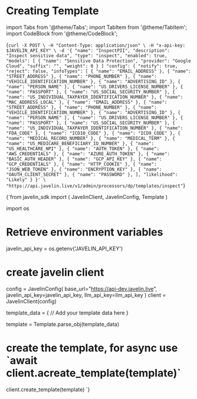 # Creating Template
import Tabs from '@theme/Tabs';
import TabItem from '@theme/TabItem';
import CodeBlock from '@theme/CodeBlock';

<Tabs>
<TabItem value="shell" label="Using the API:">

<CodeBlock
  language="python">
  {`
curl -X POST \
-H "Content-Type: application/json" \
-H "x-api-key: $JAVELIN_API_KEY" \
-d '{
        "name": "InspectPII",
        "description": "Inspect sensitive data",
        "type": "inspect",
        "enabled": true,
        "models": [
            {
                "name": "Sensitive Data Protection",
                "provider": "Google Cloud",
                "suffix": "",
                "weight": 0
            }
        ]
        "config": {
            "notify": true,
            "reject": false,
            "infoTypes": [
                {
                    "name": "EMAIL_ADDRESS"
                },
                {
                    "name": "STREET_ADDRESS"
                },
                {
                    "name": "PHONE_NUMBER"
                },
                {
                    "name": "VEHICLE_IDENTIFICATION_NUMBER"
                },
                {
                    "name": "ADVERTISING_ID"
                },
                {
                    "name": "PERSON_NAME"
                },
                {
                    "name": "US_DRIVERS_LICENSE_NUMBER"
                },
                {
                    "name": "PASSPORT"
                },
                {
                    "name": "US_SOCIAL_SECURITY_NUMBER"
                },
                {
                    "name": "US_INDIVIDUAL_TAXPAYER_IDENTIFICATION_NUMBER"
                },
                {
                    "name": "MAC_ADDRESS_LOCAL"
                },
                {
                    "name": "EMAIL_ADDRESS"
                },
                {
                    "name": "STREET_ADDRESS"
                },
                {
                    "name": "PHONE_NUMBER"
                },
                {
                    "name": "VEHICLE_IDENTIFICATION_NUMBER"
                },
                {
                    "name": "ADVERTISING_ID"
                },
                {
                    "name": "PERSON_NAME"
                },
                {
                    "name": "US_DRIVERS_LICENSE_NUMBER"
                },
                {
                    "name": "PASSPORT"
                },
                {
                    "name": "US_SOCIAL_SECURITY_NUMBER"
                },
                {
                    "name": "US_INDIVIDUAL_TAXPAYER_IDENTIFICATION_NUMBER"
                },
                {
                    "name": "FDA_CODE"
                },
                {
                    "name": "ICD10_CODE"
                },
                {
                    "name": "ICD9_CODE"
                },
                {
                    "name": "MEDICAL_RECORD_NUMBER"
                },
                {
                    "name": "MEDICAL_TERM"
                },
                {
                    "name": "US_MEDICARE_BENEFICIARY_ID_NUMBER"
                },
                {
                    "name": "US_HEALTHCARE_NPI"
                },
                {
                    "name": "AUTH_TOKEN"
                },
                {
                    "name": "AWS_CREDENTIALS"
                },
                {
                    "name": "AZURE_AUTH_TOKEN"
                },
                {
                    "name": "BASIC_AUTH_HEADER"
                },
                {
                    "name": "GCP_API_KEY"
                },
                {
                    "name": "GCP_CREDENTIALS"
                },
                {
                    "name": "HTTP_COOKIE"
                },
                {
                    "name": "JSON_WEB_TOKEN"
                },
                {
                    "name": "ENCRYPTION_KEY"
                },
                {
                    "name": "OAUTH_CLIENT_SECRET"
                },
                {
                    "name": "PASSWORD"
                },
            ],
            "likelihood": "Likely"
        }
}' \
"https://api.javelin.live/v1/admin/processors/dp/templates/inspect"
`}
</CodeBlock>

</TabItem>

<TabItem value="py" label="In Python:">

<CodeBlock
  language="python"
  title="Javelin Template Example"
  showLineNumbers>
  {`from javelin_sdk import (
    JavelinClient,
    JavelinConfig,
    Template
)

import os
    
# Retrieve environment variables
javelin_api_key = os.getenv('JAVELIN_API_KEY')

# create javelin client
config = JavelinConfig(
    base_url="https://api-dev.javelin.live",
    javelin_api_key=javelin_api_key,
    llm_api_key=llm_api_key
)
client = JavelinClient(config)

template_data = {
    // Add your template data here
}

template = Template.parse_obj(template_data)

# create the template, for async use \`await client.acreate_template(template)\`
client.create_template(template)
`}
</CodeBlock>


</TabItem>

</Tabs>
